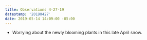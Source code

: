 ```yaml
---
title: Observations 4-27-19
datestamp: '20190427'
date: 2019-05-14 14:09:00 -05:00
---
```


- Worrying about the newly blooming plants in this late April snow.
